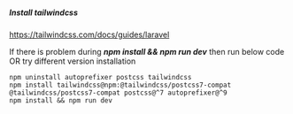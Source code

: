 ##### Install tailwindcss
https://tailwindcss.com/docs/guides/laravel

If there is problem during ***npm install && npm run dev*** then run below code OR try different version installation
```
npm uninstall autoprefixer postcss tailwindcss
npm install tailwindcss@npm:@tailwindcss/postcss7-compat @tailwindcss/postcss7-compat postcss@^7 autoprefixer@^9
npm install && npm run dev
```
